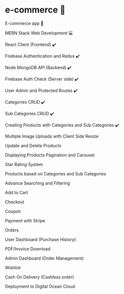 # e-commerce :pouch:

E-commerce app :iphone:

MERN Stack Web Development :computer:

React Client (Frontend) :heavy_check_mark:

Firebase Authentication and Redux :heavy_check_mark:

Node MongoDB API (Backend) :heavy_check_mark:

Firebase Auth Check (Server side) :heavy_check_mark:

User Admin and Protected Routes :heavy_check_mark:

Categories CRUD :heavy_check_mark:

Sub Categories CRUD :heavy_check_mark:

Creating Products with Categories and Sub Categories  :heavy_check_mark:

Multiple Image Uploads with Client Side Resize

Update and Delete Products 

Displaying Products Pagination and Carousel

Star Rating System

Products based on Categories and Sub Categories

Advance Searching and Filtering 

Add to Cart

Checkout

Coupon

Payment with Stripe

Orders

User Dashboard (Purchase History)

PDF/Invoice Download

Admin Dashboard (Order Management)

Wishlist

Cash On Delivery (Cashless order)

Deployment to Digital Ocean Cloud
